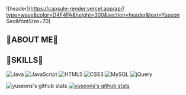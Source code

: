 ![header](https://capsule-render.vercel.app/api?type=wave&color=D4F4FA&height=300&section=header&text=Yuseon Seo&fontSize=70)

<!--
**yuseons/yuseons** is a ✨ _special_ ✨ repository because its `README.md` (this file) appears on your GitHub profile.

Here are some ideas to get you started:

- 🔭 I’m currently working on ...
- 🌱 I’m currently learning ...
- 👯 I’m looking to collaborate on ...
- 🤔 I’m looking for help with ...
- 💬 Ask me about ...
- 📫 How to reach me: ...
- 😄 Pronouns: ...
- ⚡ Fun fact: ...
-->

## 💫ABOUT ME💫

## 🔷SKILLS🔷
![Java](https://img.shields.io/badge/java-%23ED8B00.svg?style=for-the-badge&logo=java&logoColor=white)
![JavaScript](https://img.shields.io/badge/javascript-%23323330.svg?style=for-the-badge&logo=javascript&logoColor=%23F7DF1E)
![HTML5](https://img.shields.io/badge/html5-%23E34F26.svg?style=for-the-badge&logo=html5&logoColor=white)
![CSS3](https://img.shields.io/badge/css3-%231572B6.svg?style=for-the-badge&logo=css3&logoColor=white)
![MySQL](https://img.shields.io/badge/mysql-%2300f.svg?style=for-the-badge&logo=mysql&logoColor=white)
![jQuery](https://img.shields.io/badge/jquery-%230769AD.svg?style=for-the-badge&logo=jquery&logoColor=white)
  
  
![yuseons's github stats](https://github-readme-stats.vercel.app/api?username=yuseons&show_icons=true)
[![yuseons's github stats](https://github-readme-stats.vercel.app/api/top-langs/?username=yuseons&show_icons=true&hide_border=true&title_color=004386&icon_color=004386&layout=compact)](https://github.com/yuseons)

